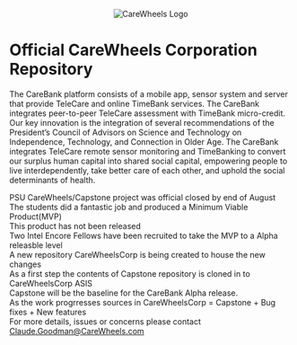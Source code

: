 <p align="center">
  <img src="http://carewheels.org/images/CareWheelsLogoName-FractalMandala-Trans-100x100.png" alt="CareWheels Logo"/>
</p>


# Official CareWheels Corporation Repository  

The CareBank platform consists of a mobile app, sensor system and server that provide TeleCare and 
online TimeBank services. The CareBank integrates peer-to-peer TeleCare assessment with TimeBank micro-credit. 
Our key innovation is the integration of several recommendations of the President’s Council of Advisors on 
Science and Technology on Independence, Technology, and Connection in Older Age. The CareBank integrates 
TeleCare remote sensor monitoring and TimeBanking to convert our surplus human capital into shared social capital, 
empowering people to live interdependently, take better care of each other, and uphold the social determinants of health.

PSU CareWheels/Capstone project was official closed by end of August  
The students did a fantastic job and produced a Minimum Viable Product(MVP)  
This product has not been released  
Two Intel Encore Fellows have been recruited to take the MVP to a Alpha releasble level  
A new repository CareWheelsCorp is being created to house the new changes  
As a first step the contents of Capstone repository is cloned in to CareWheelsCorp ASIS  
Capstone will be the baseline for the CareBank Alpha release.  
As the work progrresses sources in CareWheelsCorp = Capstone + Bug fixes + New features  
For more details, issues or concerns please contact Claude.Goodman@CareWheels.com  
